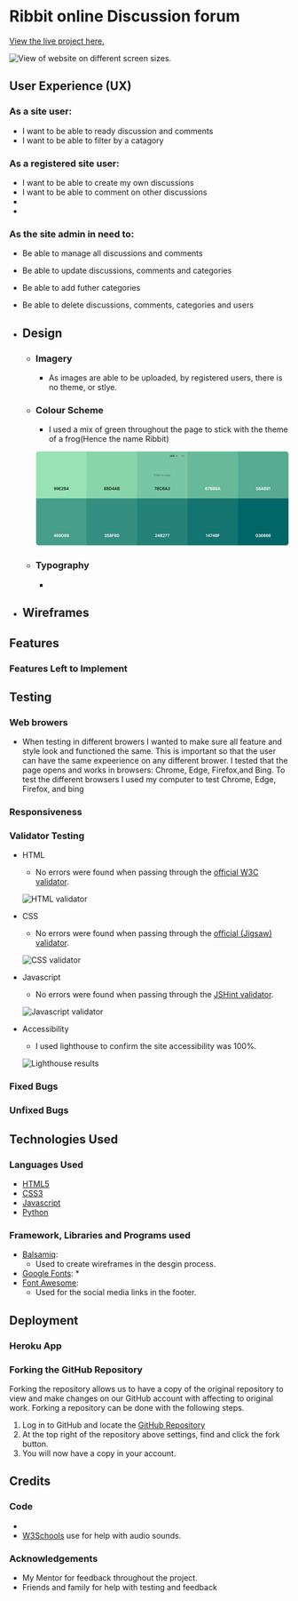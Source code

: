 # Ribbit online Discussion forum

[View the live project here.]()



![View of website on different screen sizes.]()

## User Experience (UX)

### As a site user:
* I want to be able to ready discussion and comments
* I want to be able to filter by a catagory

### As a registered site user:
* I want to be able to create my own discussions
* I want to be able to comment on other discussions
*
*

### As the site admin in need to:
* Be able to manage all discussions and comments
* Be able to update discussions, comments and categories
* Be able to add futher categories
* Be able to delete discussions, comments, categories and users


* ## Design 

    * ### Imagery
        * As images are able to be uploaded, by registered users, 
        there is no theme, or stlye.  

    * ### Colour Scheme
        * I used a mix of green throughout the page to stick with the theme
        of a frog(Hence the name Ribbit)

        ![Color scheme](documentation/screenshots/colorPallet.png)

    * ### Typography 
        * 

* ## Wireframes 


## Features



###  Features Left to Implement

## Testing

### Web browers
* When testing in different browers I wanted to make sure all feature and style look and functioned the same. This is important so that the user can have the same expeerience on any different brower. I tested that the page opens and works in browsers: Chrome, Edge, Firefox,and Bing. To test the different browsers I used my computer to test Chrome, Edge, Firefox, and bing

### Responsiveness


### Validator Testing

* HTML
    * No errors were found when passing through the [official W3C validator](https://validator.w3.org/#validate_by_input).

    ![HTML validator]()

* CSS
    * No errors were found when passing through the [official (Jigsaw) validator](https://jigsaw.w3.org/css-validator/#validate_by_input).

    ![CSS validator]()

* Javascript
    * No errors were found when passing through the [JSHint validator](https://jshint.com/).

    ![Javascript validator]()

* Accessibility
    * I used lighthouse to confirm the site accessibility was 100%.

    ![Lighthouse results]()


### Fixed Bugs 


### Unfixed Bugs


## Technologies Used

### Languages Used
* [HTML5](https://en.wikipedia.org/wiki/HTML5)
* [CSS3](https://en.wikipedia.org/wiki/CSS)
* [Javascript](https://en.wikipedia.org/wiki/JavaScript)
* [Python](https://www.python.org/)

### Framework, Libraries and Programs used

* [Balsamiq](https://balsamiq.com/wireframes/):
    * Used to create wireframes in the desgin process.
* [Google Fonts](https://fonts.google.com/):
    * 
* [Font Awesome](https://fontawesome.com/):
    * Used for the social media links in the footer.


## Deployment

### Heroku App

### Forking the GitHub Repository

Forking the repository allows us to have a copy of the original repository to view and make changes on our GitHub account with affecting to original work. Forking a repository can be done with the following steps.

1. Log in to GitHub and locate the [GitHub Repository](https://github.com/)
2. At the top right of the repository above settings, find and click the fork button. 
3. You will now have a copy in your account.

## Credits

### Code 
* 
* [W3Schools](https://www.w3schools.com/) use for help with audio sounds.

### Acknowledgements

* My Mentor for feedback throughout the project.
* Friends and family for help with testing and feedback